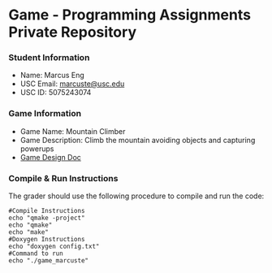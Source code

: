 # Game - Programming Assignments Private Repository
### Student Information
  + Name: Marcus Eng
  + USC Email: marcuste@usc.edu
  + USC ID: 5075243074

### Game Information
  + Game Name: Mountain Climber
  + Game Description: Climb the mountain avoiding objects and capturing powerups
  + [Game Design Doc](GameDesignDoc.md)


### Compile & Run Instructions
The grader should use the following procedure to compile and run the code:
```shell
#Compile Instructions
echo "qmake -project"
echo "qmake"
echo "make"
#Doxygen Instructions
echo "doxygen config.txt"
#Command to run
echo "./game_marcuste"
```
